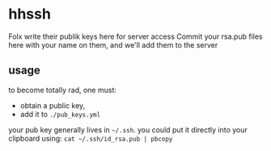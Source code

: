 # hhssh

Folx write their publik keys here for server access
Commit your rsa.pub files here with your name on them, and we'll add them to the server

## usage

to become totally rad, one must:

- obtain a public key,
- add it to `./pub_keys.yml`

your pub key generally lives in `~/.ssh`.  you could put it directly into your clipboard using: `cat ~/.ssh/id_rsa.pub | pbcopy`
